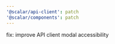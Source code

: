 ```yaml
---
'@scalar/api-client': patch
'@scalar/components': patch
---
```


fix: improve API client modal accessibility
